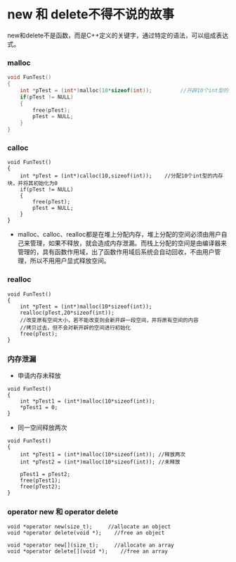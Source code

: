 # new 和 delete不得不说的故事

new和delete不是函数，而是C++定义的关键字，通过特定的语法，可以组成表达式。

### malloc
```cpp
void FunTest()
{
	int *pTest = (int*)malloc(10*sizeof(int));         //开辟10个int型的空间大小
	if(pTest != NULL)
	{
		free(pTest);
		pTest = NULL;
	}
}
```

### calloc
```
void FunTest()
{
	int *pTest = (int*)calloc(10,sizeof(int));    //分配10个int型的内存块，并将其初始化为0
	if(pTest != NULL)
	{
		free(pTest);
		pTest = NULL;
	}
}
```

* malloc、calloc、realloc都是在堆上分配内存，堆上分配的空间必须由用户自己来管理，如果不释放，就会造成内存泄漏。而栈上分配的空间是由编译器来管理的，具有函数作用域，出了函数作用域后系统会自动回收，不由用户管理，所以不用用户显式释放空间。

### realloc
```
void FunTest()
{
	int *pTest = (int*)malloc(10*sizeof(int));	
	realloc(pTest,20*sizeof(int));
	//改变原有空间大小，若不能改变则会新开辟一段空间，并将原有空间的内容
	//拷贝过去，但不会对新开辟的空间进行初始化
	free(pTest);
}
```

### 内存泄漏
* 申请内存未释放
```
void FunTest()
{
	int *pTest1 = (int*)malloc(10*sizeof(int));
	*pTest1 = 0;
}
```
* 同一空间释放两次
```
void FunTest()
{
	int *pTest1 = (int*)malloc(10*sizeof(int));	//释放两次
	int *pTest2 = (int*)malloc(10*sizeof(int));	//未释放
 
	pTest1 = pTest2;
	free(pTest1);
	free(pTest2);
}
```

### operator new 和 operator delete
```
void *operator new(size_t);     //allocate an object
void *operator delete(void *);    //free an object

void *operator new[](size_t);     //allocate an array
void *operator delete[](void *);    //free an array
```
